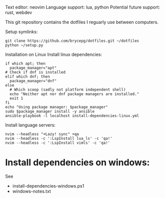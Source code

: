 Text editor: neovim
Language support: lua, python
Potential future support: rust, webdev

This git repository contains the dotfiles I reguarly use between computers.

Setup symlinks:

    git clone https://github.com/brycepg/dotfiles.git ~/dotfiles
    python ~/setup.py

Installation on Linux
Install linux dependencies:

    if which apt; then
      package_manager="apt"
    # Check if dnf is installed
    elif which dnf; then
      package_manager="dnf"
    else
      # Which scoop (sadly not platform independent shell)
      echo "Neither apt nor dnf package managers are installed."
      exit 1
    fi
    echo "Using package manager: $package_manager"
    sudo $package_manager install -y ansible
    ansible-playbook -l localhost install-dependencies-linux.yml

Install language servers:

	nvim --headless "+Lazy! sync" +qa
	nvim --headless -c ':LspInstall lua_ls' -c 'qa!'
	nvim --headless -c ':LspInstall vimls' -c 'qa!'

Install dependencies on windows:
================================

 See
 - install-dependencies-windows.ps1
 - windows-notes.txt

